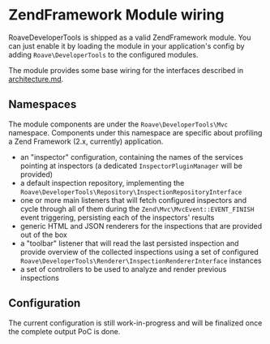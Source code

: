 # ZendFramework Module wiring

RoaveDeveloperTools is shipped as a valid ZendFramework module. You can just enable it by loading
the module in your application's config by adding `Roave\DeveloperTools` to the configured modules.

The module provides some base wiring for the interfaces described in [architecture.md](architecture.md).

## Namespaces

The module components are under the `Roave\DeveloperTools\Mvc` namespace. Components under this
namespace are specific about profiling a Zend Framework (2.x, currently) application.

 - an "inspector" configuration, containing the names of the services pointing at inspectors (a
   dedicated `InspectorPluginManager` will be provided)
 - a default inspection repository, implementing
   the `Roave\DeveloperTools\Repository\InspectionRepositoryInterface`
 - one or more main listeners that will fetch configured inspectors and cycle through all of them
   during the `Zend\Mvc\MvcEvent::EVENT_FINISH` event triggering, persisting each of the inspectors'
   results
 - generic HTML and JSON renderers for the inspections that are provided out of the box
 - a "toolbar" listener that will read the last persisted inspection and provide overview of the
   collected inspections using a set of configured
   `Roave\DeveloperTools\Renderer\InspectionRendererInterface` instances
 - a set of controllers to be used to analyze and render previous inspections

## Configuration

The current configuration is still work-in-progress and will be finalized once the complete output
PoC is done.
